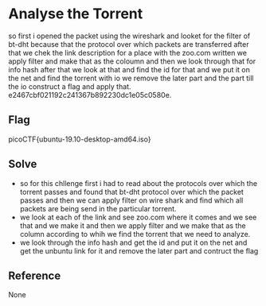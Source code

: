 # Analyse the Torrent
so first i opened the packet using the wireshark and looket for the filter of bt-dht because that the protocol over which packets are transferred after that we chek the link description for a place with the zoo.com written we apply filter and make that as the coloumn and then we look through that for info hash after that we look at that and find the id for that and we put it on the net and find the torrent with io we remove the later part and the part till the io construct a flag and apply that.
e2467cbf021192c241367b892230dc1e05c0580e.

## Flag
picoCTF{ubuntu-19.10-desktop-amd64.iso}

## Solve

- so for this chllenge first i had to read about the protocols over which the torrent passes and found that bt-dht protocol over which the packet passes and then we can apply filter on wire shark and find which all packets are being send in the particular torrent. 
- we look at each of the link and see zoo.com where it comes and we see that and we make it and then we apply filter and we make that as the column according to whih we find the torrent that we need to analyze. 
- we look through the info hash and get the id and put it on the net and get the unbuntu link for it and remove the later part and contruct the flag

## Reference 
None




